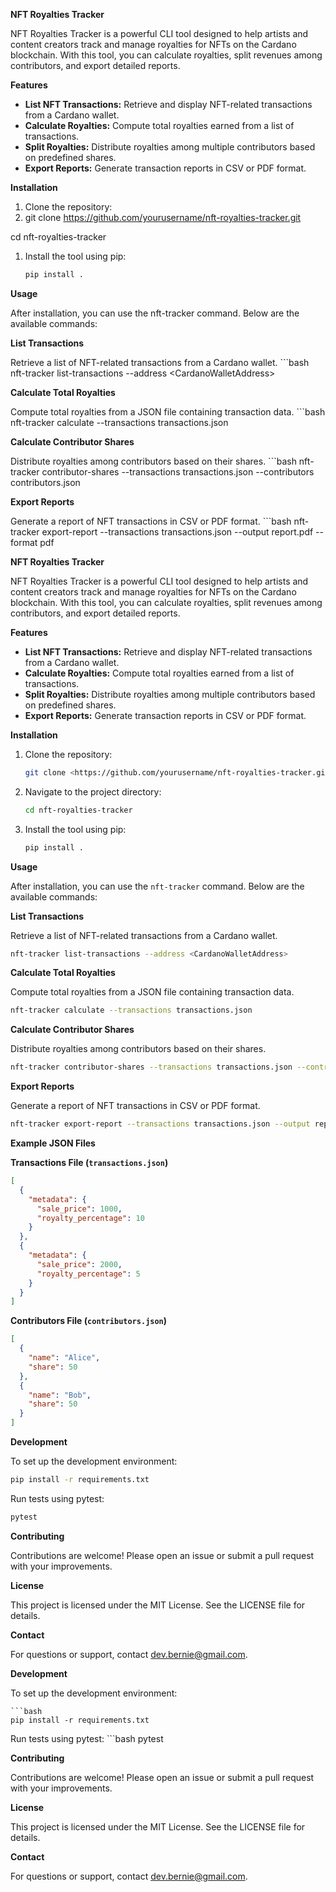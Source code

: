 **NFT Royalties Tracker**

NFT Royalties Tracker is a powerful CLI tool designed to help artists and content creators track and manage royalties for NFTs on the Cardano blockchain. With this tool, you can calculate royalties, split revenues among contributors, and export detailed reports.

**Features**

- **List NFT Transactions:** Retrieve and display NFT-related transactions from a Cardano wallet.
- **Calculate Royalties:** Compute total royalties earned from a list of transactions.
- **Split Royalties:** Distribute royalties among multiple contributors based on predefined shares.
- **Export Reports:** Generate transaction reports in CSV or PDF format.

**Installation**

1. Clone the repository:
2. git clone <https://github.com/yourusername/nft-royalties-tracker.git>

cd nft-royalties-tracker

1. Install the tool using pip:
    ```bash
    pip install .

**Usage**

After installation, you can use the nft-tracker command. Below are the available commands:

**List Transactions**

Retrieve a list of NFT-related transactions from a Cardano wallet.
    ```bash
    nft-tracker list-transactions --address &lt;CardanoWalletAddress&gt;

**Calculate Total Royalties**

Compute total royalties from a JSON file containing transaction data.
    ```bash
    nft-tracker calculate --transactions transactions.json

**Calculate Contributor Shares**

Distribute royalties among contributors based on their shares.
    ```bash
    nft-tracker contributor-shares --transactions transactions.json --contributors contributors.json

**Export Reports**

Generate a report of NFT transactions in CSV or PDF format.
    ```bash
    nft-tracker export-report --transactions transactions.json --output report.pdf --format pdf

**NFT Royalties Tracker**

NFT Royalties Tracker is a powerful CLI tool designed to help artists and content creators track and manage royalties for NFTs on the Cardano blockchain. With this tool, you can calculate royalties, split revenues among contributors, and export detailed reports.

**Features**

- **List NFT Transactions:** Retrieve and display NFT-related transactions from a Cardano wallet.
- **Calculate Royalties:** Compute total royalties earned from a list of transactions.
- **Split Royalties:** Distribute royalties among multiple contributors based on predefined shares.
- **Export Reports:** Generate transaction reports in CSV or PDF format.

**Installation**

1. Clone the repository:

   ```bash
   git clone <https://github.com/yourusername/nft-royalties-tracker.git>
   ```

2. Navigate to the project directory:

   ```bash
   cd nft-royalties-tracker
   ```

3. Install the tool using pip:

   ```bash
   pip install .
   ```

**Usage**

After installation, you can use the `nft-tracker` command. Below are the available commands:

**List Transactions**

Retrieve a list of NFT-related transactions from a Cardano wallet.

```bash
nft-tracker list-transactions --address <CardanoWalletAddress>
```

**Calculate Total Royalties**

Compute total royalties from a JSON file containing transaction data.

```bash
nft-tracker calculate --transactions transactions.json
```

**Calculate Contributor Shares**

Distribute royalties among contributors based on their shares.

```bash
nft-tracker contributor-shares --transactions transactions.json --contributors contributors.json
```

**Export Reports**

Generate a report of NFT transactions in CSV or PDF format.

```bash
nft-tracker export-report --transactions transactions.json --output report.pdf --format pdf
```

**Example JSON Files**

**Transactions File (`transactions.json`)**

```json
[
  {
    "metadata": {
      "sale_price": 1000,
      "royalty_percentage": 10
    }
  },
  {
    "metadata": {
      "sale_price": 2000,
      "royalty_percentage": 5
    }
  }
]
```

**Contributors File (`contributors.json`)**

```json
[
  {
    "name": "Alice",
    "share": 50
  },
  {
    "name": "Bob",
    "share": 50
  }
]
```

**Development**

To set up the development environment:

```bash
pip install -r requirements.txt
```

Run tests using pytest:

```bash
pytest
```

**Contributing**

Contributions are welcome! Please open an issue or submit a pull request with your improvements.

**License**

This project is licensed under the MIT License. See the LICENSE file for details.

**Contact**

For questions or support, contact <dev.bernie@gmail.com>.

**Development**

To set up the development environment:

    ```bash
    pip install -r requirements.txt

Run tests using pytest:
    ```bash
    pytest

**Contributing**

Contributions are welcome! Please open an issue or submit a pull request with your improvements.

**License**

This project is licensed under the MIT License. See the LICENSE file for details.

**Contact**

For questions or support, contact <dev.bernie@gmail.com>.
